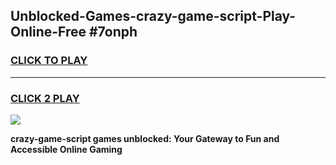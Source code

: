 
## Unblocked-Games-crazy-game-script-Play-Online-Free #7onph
<h3>
<a href="https://us.freeplayer.one?title=crazy-game-script&ref=10M">CLICK TO PLAY</a></h3>
<hr>

<h3>
<a href="https://us.freeplayer.one?title=crazy-game-script&ref=10M">CLICK 2 PLAY</a>
  
</h3>

<a href="https://us.freeplayer.one?title=crazy-game-script&ref=10M"><img src="https://clearcache.store/games.png"></a>


**crazy-game-script games unblocked: Your Gateway to Fun and Accessible Online Gaming**

